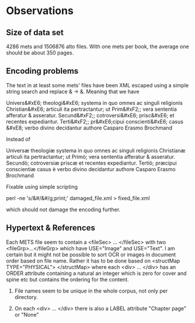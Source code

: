 # Observations

## Size of data set

4286 mets and 1506876 alto files. With one mets per book, the average one should be about 350 pages. 

## Encoding problems 

The text in at least some mets' files have been XML escaped using a simple string search and replace & -> &amp;. Meaning that we have 

Univers&amp;#xE6; theologi&amp;#xE6; systema in quo omnes ac singuli religionis Christian&amp;#xE6; articuli ita pertractantur; ut Prim&amp;#xF2;; vera sententia afferatur &amp; asseratur. Secund&amp;#xF2;; cotroversi&amp;#xE6; prisc&amp;#xE6; et recentes expediantur. Terti&amp;#xF2;; pr&amp;#xE6;cipui conscienti&amp;#xE6; casus &amp;#xE8; verbo divino decidantur authore Casparo Erasmo Brochmand

Instead of

Universæ theologiæ systema in quo omnes ac singuli religionis Christianæ articuli ita pertractantur; ut Primò; vera sententia afferatur &amp; asseratur. Secundò; cotroversiæ priscæ et recentes expediantur. Tertiò; præcipui conscientiæ casus è verbo divino decidantur authore Casparo Erasmo Brochmand

Fixable using simple scripting

 perl -ne 's/&amp;#/&#/g;print;' damaged_file.xml > fixed_file.xml

which should not damage the encoding further.

## Hypertext & References

Each METS file seem to contain a &lt;fileSec> ... &lt;/fileSec> with two &lt;fileGrp>...&lt;/fileGrp> which have USE="Image" and USE="Text". I am certain but it might not be possible to sort OCR or images in document order based on file name. Rather it has to be done based on &lt;structMap TYPE="PHYSICAL"> &lt;/structMap> where each &lt;div> ... &lt;/div> has an ORDER attribute containing a natural an integer which is zero for cover and spine etc but contains the ordering for the content.

1. File names seem to be unique in the whole corpus, not only per directory.

2. On each &lt;div> ... &lt;/div> there is also a LABEL attribute "Chapter page" or "None"